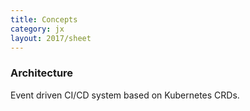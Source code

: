 ```yaml
---
title: Concepts
category: jx
layout: 2017/sheet
---
```


### Architecture

Event driven CI/CD system based on Kubernetes CRDs.

